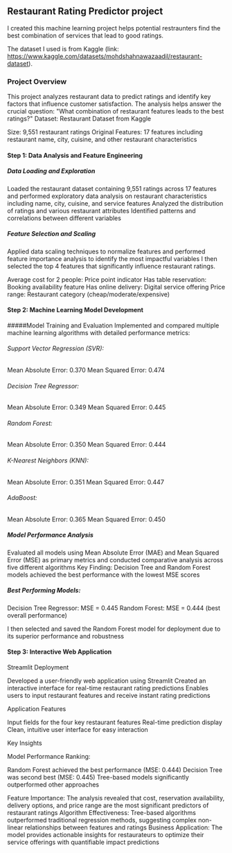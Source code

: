 ## Restaurant Rating Predictor project

I created this machine learning project helps potential restraunters find the best combination of services that lead to good ratings.

The dataset I used is from Kaggle (link: https://www.kaggle.com/datasets/mohdshahnawazaadil/restaurant-dataset). 

### Project Overview
This project analyzes restaurant data to predict ratings and identify key factors that influence customer satisfaction. The analysis helps answer the crucial question: "What combination of restaurant features leads to the best ratings?"
Dataset: Restaurant Dataset from Kaggle

Size: 9,551 restaurant ratings
Original Features: 17 features including restaurant name, city, cuisine, and other restaurant characteristics


#### Step 1: Data Analysis and Feature Engineering
##### Data Loading and Exploration 

Loaded the restaurant dataset containing 9,551 ratings across 17 features and performed exploratory data analysis on restaurant characteristics including name, city, cuisine, and service features
Analyzed the distribution of ratings and various restaurant attributes
Identified patterns and correlations between different variables

##### Feature Selection and Scaling

Applied data scaling techniques to normalize features and performed feature importance analysis to identify the most impactful variables
I then selected the top 4 features that significantly influence restaurant ratings.

Average cost for 2 people: Price point indicator
Has table reservation: Booking availability feature
Has online delivery: Digital service offering
Price range: Restaurant category (cheap/moderate/expensive)



#### Step 2: Machine Learning Model Development
#####Model Training and Evaluation
Implemented and compared multiple machine learning algorithms with detailed performance metrics:

###### Support Vector Regression (SVR):

Mean Absolute Error: 0.370
Mean Squared Error: 0.474


###### Decision Tree Regressor:

Mean Absolute Error: 0.349
Mean Squared Error: 0.445


###### Random Forest:

Mean Absolute Error: 0.350
Mean Squared Error: 0.444


###### K-Nearest Neighbors (KNN):

Mean Absolute Error: 0.351
Mean Squared Error: 0.447


###### AdaBoost:

Mean Absolute Error: 0.365
Mean Squared Error: 0.450

##### Model Performance Analysis

Evaluated all models using Mean Absolute Error (MAE) and Mean Squared Error (MSE) as primary metrics and conducted comparative analysis across five different algorithms
Key Finding: Decision Tree and Random Forest models achieved the best performance with the lowest MSE scores

##### Best Performing Models:

Decision Tree Regressor: MSE = 0.445
Random Forest: MSE = 0.444 (best overall performance)


I then selected and saved the Random Forest model for deployment due to its superior performance and robustness

#### Step 3: Interactive Web Application
Streamlit Deployment

Developed a user-friendly web application using Streamlit
Created an interactive interface for real-time restaurant rating predictions
Enables users to input restaurant features and receive instant rating predictions

Application Features

Input fields for the four key restaurant features
Real-time prediction display
Clean, intuitive user interface for easy interaction

Key Insights

Model Performance Ranking:

Random Forest achieved the best performance (MSE: 0.444)
Decision Tree was second best (MSE: 0.445)
Tree-based models significantly outperformed other approaches


Feature Importance: The analysis revealed that cost, reservation availability, delivery options, and price range are the most significant predictors of restaurant ratings
Algorithm Effectiveness: Tree-based algorithms outperformed traditional regression methods, suggesting complex non-linear relationships between features and ratings
Business Application: The model provides actionable insights for restaurateurs to optimize their service offerings with quantifiable impact predictions
